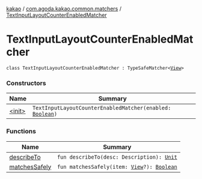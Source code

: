 [kakao](../../index.md) / [com.agoda.kakao.common.matchers](../index.md) / [TextInputLayoutCounterEnabledMatcher](./index.md)

# TextInputLayoutCounterEnabledMatcher

`class TextInputLayoutCounterEnabledMatcher : TypeSafeMatcher<`[`View`](https://developer.android.com/reference/android/view/View.html)`>`

### Constructors

| Name | Summary |
|---|---|
| [&lt;init&gt;](-init-.md) | `TextInputLayoutCounterEnabledMatcher(enabled: `[`Boolean`](https://kotlinlang.org/api/latest/jvm/stdlib/kotlin/-boolean/index.html)`)` |

### Functions

| Name | Summary |
|---|---|
| [describeTo](describe-to.md) | `fun describeTo(desc: Description): `[`Unit`](https://kotlinlang.org/api/latest/jvm/stdlib/kotlin/-unit/index.html) |
| [matchesSafely](matches-safely.md) | `fun matchesSafely(item: `[`View`](https://developer.android.com/reference/android/view/View.html)`?): `[`Boolean`](https://kotlinlang.org/api/latest/jvm/stdlib/kotlin/-boolean/index.html) |
